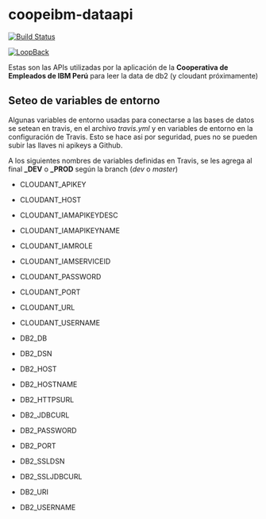 # coopeibm-dataapi

[![Build Status](https://travis.ibm.com/IGAPeru/coopeibm-dataapi.svg?token=5nxyP1jzqq1iZT5wjNUD&branch=master)](https://travis.ibm.com/IGAPeru/coopeibm-dataapi)

[![LoopBack](https://github.com/strongloop/loopback-next/raw/master/docs/site/imgs/branding/Powered-by-LoopBack-Badge-(blue)-@2x.png)](http://loopback.io/)

Estas son las APIs utilizadas por la aplicación de la **Cooperativa de Empleados de IBM Perú** para leer la data de db2 (y cloudant próximamente)

## Seteo de variables de entorno
Algunas variables de entorno usadas para conectarse a las bases de datos se setean en travis, en el archivo *travis.yml* y en variables de entorno en la configuración de Travis.
Esto se hace asi por seguridad, pues no se pueden subir las llaves ni apikeys a Github.

A los siguientes nombres de variables definidas en Travis, se les agrega al final **_DEV** o **_PROD** según la branch (*dev* o *master*)

- CLOUDANT_APIKEY
- CLOUDANT_HOST
- CLOUDANT_IAMAPIKEYDESC
- CLOUDANT_IAMAPIKEYNAME
- CLOUDANT_IAMROLE
- CLOUDANT_IAMSERVICEID
- CLOUDANT_PASSWORD
- CLOUDANT_PORT
- CLOUDANT_URL
- CLOUDANT_USERNAME


- DB2_DB
- DB2_DSN
- DB2_HOST
- DB2_HOSTNAME
- DB2_HTTPSURL
- DB2_JDBCURL
- DB2_PASSWORD
- DB2_PORT
- DB2_SSLDSN
- DB2_SSLJDBCURL
- DB2_URI
- DB2_USERNAME

